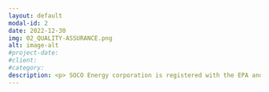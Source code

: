 ```yaml
---
layout: default
modal-id: 2
date: 2022-12-30
img: 02_QUALITY-ASSURANCE.png
alt: image-alt
#project-date:
#client:
#category:
description: <p> SOCO Energy corporation is registered with the EPA and adheres to all local, state, and federal regulations to ensure the safe production of quality burner fuel from used oil. Our process is managed to mitigate and minimize the possibility of fire, explosion, or any unplanned release of used oil to air, soil, or surface water which could threaten human health or the environment. We work with a dedicated used oil collection service to ensure that all used oil received by SOCO Energy Corporation is tested prior to pickup for the presence of hazardous materials, like chlorinated halogens. SOCO Energy Corporation has a strict policy for hazardous waste and rejects all used oil found to be above acceptable thresholds across a number of contaminants included in the tests.</p> <p>Every batch of burner fuel produced by SOCO Energy Corporation is guaranteed to be on-specification and fully auditable back to the original oil generator. Additionally, our advanced oil processing techniques ensure that other undesirable contaminants are removed from the burner fuel, like water and other particulates. To learn more about our process or to schedule a site visit you can call or text +1 (877) 333-1776 or email us at <a href="mailto:admin@socoenergy.org">admin@socoenergy.org</a>. 
---
```

